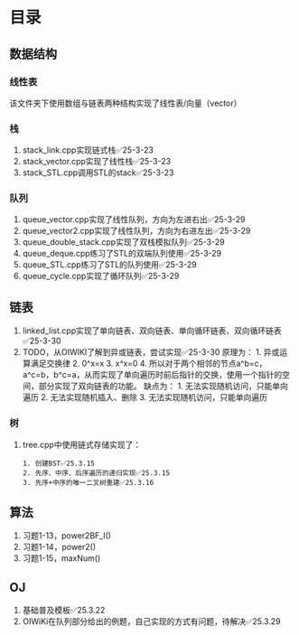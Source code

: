 # 目录

## 数据结构

### 线性表

该文件夹下使用数组与链表两种结构实现了线性表/向量（vector）

### 栈

1. stack_link.cpp实现链式栈✅25-3-23
2. stack_vector.cpp实现了线性栈✅25-3-23
3. stack_STL.cpp调用STL的stack✅25-3-23

### 队列

1. queue_vector.cpp实现了线性队列，方向为左进右出✅25-3-29
2. queue_vector2.cpp实现了线性队列，方向为右进左出✅25-3-29
3. queue_double_stack.cpp实现了双栈模拟队列✅25-3-29
4. queue_deque.cpp练习了STL的双端队列使用✅25-3-29
5. queue_STL.cpp练习了STL的队列使用✅25-3-29
6. queue_cycle.cpp实现了循环队列✅25-3-29

## 链表

1. linked_list.cpp实现了单向链表、双向链表、单向循环链表、双向循环链表✅25-3-30
2. TODO，从OIWIKI了解到异或链表，尝试实现✅25-3-30
原理为：
       1. 异或运算满足交换律
       2. 0^x=x
       3. x^x=0
       4. 所以对于两个相邻的节点a^b=c，a^c=b，b^c=a，从而实现了单向遍历时前后指针的交换，使用一个指针的空间，部分实现了双向链表的功能。
缺点为：
       1. 无法实现随机访问，只能单向遍历
       2. 无法实现随机插入、删除
       3. 无法实现随机访问，只能单向遍历

### 树

1. tree.cpp中使用链式存储实现了：

       1. 创建BST✅25.3.15
       2. 先序、中序、后序遍历的递归实现✅25.3.15
       3. 先序+中序的唯一二叉树重建✅25.3.16

## 算法

1. 习题1-13，power2BF_I()
2. 习题1-14，power2()
3. 习题1-15，maxNum()

## OJ

1. 基础普及模板✅25.3.22
2. OIWiKi在队列部分给出的例题，自己实现的方式有问题，待解决✅25.3.29
